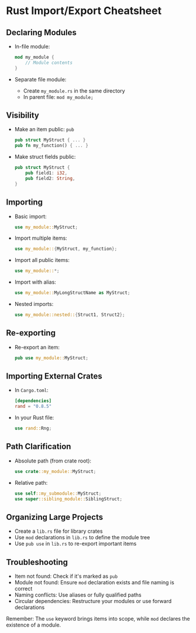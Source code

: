 # Rust Import/Export Cheatsheet

## Declaring Modules

- In-file module:
  ```rust
  mod my_module {
      // Module contents
  }
  ```

- Separate file module:
  - Create `my_module.rs` in the same directory
  - In parent file: `mod my_module;`

## Visibility

- Make an item public: `pub`
  ```rust
  pub struct MyStruct { ... }
  pub fn my_function() { ... }
  ```

- Make struct fields public:
  ```rust
  pub struct MyStruct {
      pub field1: i32,
      pub field2: String,
  }
  ```

## Importing

- Basic import:
  ```rust
  use my_module::MyStruct;
  ```

- Import multiple items:
  ```rust
  use my_module::{MyStruct, my_function};
  ```

- Import all public items:
  ```rust
  use my_module::*;
  ```

- Import with alias:
  ```rust
  use my_module::MyLongStructName as MyStruct;
  ```

- Nested imports:
  ```rust
  use my_module::nested::{Struct1, Struct2};
  ```

## Re-exporting

- Re-export an item:
  ```rust
  pub use my_module::MyStruct;
  ```

## Importing External Crates

- In `Cargo.toml`:
  ```toml
  [dependencies]
  rand = "0.8.5"
  ```

- In your Rust file:
  ```rust
  use rand::Rng;
  ```

## Path Clarification

- Absolute path (from crate root):
  ```rust
  use crate::my_module::MyStruct;
  ```

- Relative path:
  ```rust
  use self::my_submodule::MyStruct;
  use super::sibling_module::SiblingStruct;
  ```

## Organizing Large Projects

- Create a `lib.rs` file for library crates
- Use `mod` declarations in `lib.rs` to define the module tree
- Use `pub use` in `lib.rs` to re-export important items

## Troubleshooting

- Item not found: Check if it's marked as `pub`
- Module not found: Ensure `mod` declaration exists and file naming is correct
- Naming conflicts: Use aliases or fully qualified paths
- Circular dependencies: Restructure your modules or use forward declarations

Remember: The `use` keyword brings items into scope, while `mod` declares the existence of a module.
